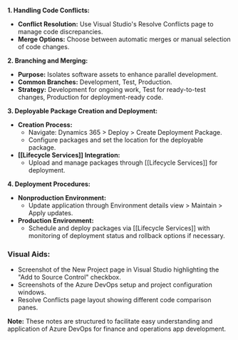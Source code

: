 **1. Handling Code Conflicts:**

- **Conflict Resolution:** Use Visual Studio's Resolve Conflicts page to manage code discrepancies.
- **Merge Options:** Choose between automatic merges or manual selection of code changes.

**2. Branching and Merging:**

- **Purpose:** Isolates software assets to enhance parallel development.
- **Common Branches:** Development, Test, Production.
- **Strategy:** Development for ongoing work, Test for ready-to-test changes, Production for deployment-ready code.

**3. Deployable Package Creation and Deployment:**

- **Creation Process:**
    - Navigate: Dynamics 365 > Deploy > Create Deployment Package.
    - Configure packages and set the location for the deployable package.
- **[[Lifecycle Services]] Integration:**
    - Upload and manage packages through [[Lifecycle Services]] for deployment.

**4. Deployment Procedures:**

- **Nonproduction Environment:**
    - Update application through Environment details view > Maintain > Apply updates.
- **Production Environment:**
    - Schedule and deploy packages via [[Lifecycle Services]] with monitoring of deployment status and rollback options if necessary.

### Visual Aids:

- Screenshot of the New Project page in Visual Studio highlighting the "Add to Source Control" checkbox.
- Screenshots of the Azure DevOps setup and project configuration windows.
- Resolve Conflicts page layout showing different code comparison panes.

**Note:** These notes are structured to facilitate easy understanding and application of Azure DevOps for finance and operations app development.
